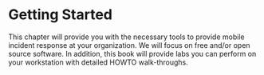 # Getting Started
This chapter will provide you with the necessary tools to provide mobile incident response at your organization. We will focus on free and/or open source software. In addition, this book will provide labs you can perform on your workstation with detailed HOWTO walk-throughs.
